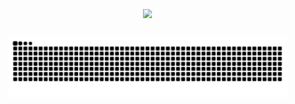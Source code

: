 
<div align="center">
  <a href="https://github.com/Delgado-tech">
  <img height="180em" src="https://github-readme-stats.vercel.app/api/top-langs/?username=Delgado-tech&layout=compact&langs_count=7&theme=dracula"/>
</div>
  
  ##
 
<div> 
 
  ![Snake animation](https://github.com/Delgado-tech/Delgado-tech/blob/output/github-contribution-grid-snake.svg)
 
</div>
